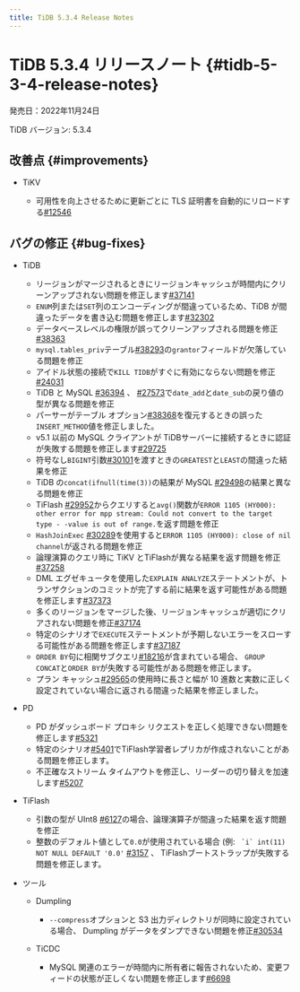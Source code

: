 ```yaml
---
title: TiDB 5.3.4 Release Notes
---
```


# TiDB 5.3.4 リリースノート {#tidb-5-3-4-release-notes}

発売日：2022年11月24日

TiDB バージョン: 5.3.4

## 改善点 {#improvements}

-   TiKV

    -   可用性を向上させるために更新ごとに TLS 証明書を自動的にリロードする[<a href="https://github.com/tikv/tikv/issues/12546">#12546</a>](https://github.com/tikv/tikv/issues/12546)

## バグの修正 {#bug-fixes}

-   TiDB

    -   リージョンがマージされるときにリージョンキャッシュが時間内にクリーンアップされない問題を修正します[<a href="https://github.com/pingcap/tidb/issues/37141">#37141</a>](https://github.com/pingcap/tidb/issues/37141)
    -   `ENUM`列または`SET`列のエンコーディングが間違っているため、TiDB が間違ったデータを書き込む問題を修正します[<a href="https://github.com/pingcap/tidb/issues/32302">#32302</a>](https://github.com/pingcap/tidb/issues/32302)
    -   データベースレベルの権限が誤ってクリーンアップされる問題を修正[<a href="https://github.com/pingcap/tidb/issues/38363">#38363</a>](https://github.com/pingcap/tidb/issues/38363)
    -   `mysql.tables_priv`テーブル[<a href="https://github.com/pingcap/tidb/issues/38293">#38293</a>](https://github.com/pingcap/tidb/issues/38293)の`grantor`フィールドが欠落している問題を修正
    -   アイドル状態の接続で`KILL TIDB`がすぐに有効にならない問題を修正[<a href="https://github.com/pingcap/tidb/issues/24031">#24031</a>](https://github.com/pingcap/tidb/issues/24031)
    -   TiDB と MySQL [<a href="https://github.com/pingcap/tidb/issues/36394">#36394</a>](https://github.com/pingcap/tidb/issues/36394) 、 [<a href="https://github.com/pingcap/tidb/issues/27573">#27573</a>](https://github.com/pingcap/tidb/issues/27573)で`date_add`と`date_sub`の戻り値の型が異なる問題を修正
    -   パーサーがテーブル オプション[<a href="https://github.com/pingcap/tidb/issues/38368">#38368</a>](https://github.com/pingcap/tidb/issues/38368)を復元するときの誤った`INSERT_METHOD`値を修正しました。
    -   v5.1 以前の MySQL クライアントが TiDBサーバーに接続するときに認証が失敗する問題を修正します[<a href="https://github.com/pingcap/tidb/issues/29725">#29725</a>](https://github.com/pingcap/tidb/issues/29725)
    -   符号なし`BIGINT`引数[<a href="https://github.com/pingcap/tidb/issues/30101">#30101</a>](https://github.com/pingcap/tidb/issues/30101)を渡すときの`GREATEST`と`LEAST`の間違った結果を修正
    -   TiDB の`concat(ifnull(time(3))`の結果が MySQL [<a href="https://github.com/pingcap/tidb/issues/29498">#29498</a>](https://github.com/pingcap/tidb/issues/29498)の結果と異なる問題を修正
    -   TiFlash [<a href="https://github.com/pingcap/tidb/issues/29952">#29952</a>](https://github.com/pingcap/tidb/issues/29952)からクエリすると`avg()`関数が`ERROR 1105 (HY000): other error for mpp stream: Could not convert to the target type - -value is out of range.`を返す問題を修正
    -   `HashJoinExec` [<a href="https://github.com/pingcap/tidb/issues/30289">#30289</a>](https://github.com/pingcap/tidb/issues/30289)を使用すると`ERROR 1105 (HY000): close of nil channel`が返される問題を修正
    -   論理演算のクエリ時に TiKV とTiFlashが異なる結果を返す問題を修正[<a href="https://github.com/pingcap/tidb/issues/37258">#37258</a>](https://github.com/pingcap/tidb/issues/37258)
    -   DML エグゼキュータを使用した`EXPLAIN ANALYZE`ステートメントが、トランザクションのコミットが完了する前に結果を返す可能性がある問題を修正します[<a href="https://github.com/pingcap/tidb/issues/37373">#37373</a>](https://github.com/pingcap/tidb/issues/37373)
    -   多くのリージョンをマージした後、リージョンキャッシュが適切にクリアされない問題を修正[<a href="https://github.com/pingcap/tidb/issues/37174">#37174</a>](https://github.com/pingcap/tidb/issues/37174)
    -   特定のシナリオで`EXECUTE`ステートメントが予期しないエラーをスローする可能性がある問題を修正します[<a href="https://github.com/pingcap/tidb/issues/37187">#37187</a>](https://github.com/pingcap/tidb/issues/37187)
    -   `ORDER BY`句に相関サブクエリ[<a href="https://github.com/pingcap/tidb/issues/18216">#18216</a>](https://github.com/pingcap/tidb/issues/18216)が含まれている場合、 `GROUP CONCAT`と`ORDER BY`が失敗する可能性がある問題を修正します。
    -   プラン キャッシュ[<a href="https://github.com/pingcap/tidb/issues/29565">#29565</a>](https://github.com/pingcap/tidb/issues/29565)の使用時に長さと幅が 10 進数と実数に正しく設定されていない場合に返される間違った結果を修正しました。

-   PD

    -   PD がダッシュボード プロキシ リクエストを正しく処理できない問題を修正します[<a href="https://github.com/tikv/pd/issues/5321">#5321</a>](https://github.com/tikv/pd/issues/5321)
    -   特定のシナリオ[<a href="https://github.com/tikv/pd/issues/5401">#5401</a>](https://github.com/tikv/pd/issues/5401)でTiFlash学習者レプリカが作成されないことがある問題を修正します。
    -   不正確なストリーム タイムアウトを修正し、リーダーの切り替えを加速します[<a href="https://github.com/tikv/pd/issues/5207">#5207</a>](https://github.com/tikv/pd/issues/5207)

-   TiFlash

    -   引数の型が UInt8 [<a href="https://github.com/pingcap/tiflash/issues/6127">#6127</a>](https://github.com/pingcap/tiflash/issues/6127)の場合、論理演算子が間違った結果を返す問題を修正
    -   整数のデフォルト値として`0.0`が使用されている場合 (例: `` `i` int(11) NOT NULL DEFAULT '0.0'`` [<a href="https://github.com/pingcap/tiflash/issues/3157">#3157</a>](https://github.com/pingcap/tiflash/issues/3157) 、 TiFlashブートストラップが失敗する問題を修正します。

-   ツール

    -   Dumpling

        -   `--compress`オプションと S3 出力ディレクトリが同時に設定されている場合、 Dumpling がデータをダンプできない問題を修正[<a href="https://github.com/pingcap/tidb/issues/30534">#30534</a>](https://github.com/pingcap/tidb/issues/30534)

    -   TiCDC

        -   MySQL 関連のエラーが時間内に所有者に報告されないため、変更フィードの状態が正しくない問題を修正します[<a href="https://github.com/pingcap/tiflow/issues/6698">#6698</a>](https://github.com/pingcap/tiflow/issues/6698)
